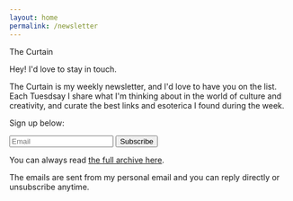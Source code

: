 ```yaml
---
layout: home
permalink: /newsletter
---
```


<div id="intro" class="lh-title dib f1-ns f2-m f2">The Curtain</div>

Hey! I'd love to stay in touch.

The Curtain is my weekly newsletter, and I'd love to have you on the list. Each Tuesdsay I share what I'm thinking about in the world of culture and creativity, and curate the best links and esoterica I found during the week.

Sign up below:

<div class="pb2">
 <form id="my-form" name="email-capture" class="measure-wide br2-ns ba b--black-10 center" data-netlify="true" method="POST">
   <div class="cf">
   <input class="f5 input-reset bn fl black bg-white pa3 lh-solid w-100 w-75-m w-80-l br2-ns br--left-ns" name="email" type="email" placeholder="Email" required>
   <button type="submit" class="f4 button-reset fl pv3 tc bn bg-red white pointer w-100 w-25-m w-20-l br2-ns br--right-ns">Subscribe</button>
   </div>
 </form>

 <p class="js-success-message is-hidden f5" style="display: none; color:green; text-align: center;">Success! You'll receive your first email soon.</p>
</div>

<script>
  $("#my-form").submit(function(e) {
  e.preventDefault();

  var $form = $(this);
  $.post($form.attr("action"), $form.serialize()).then(function() {
    $("#my-form").hide();
    $(".js-success-message").show();
  });
});
 </script>

You can always read [the full archive here](https://guscuddy.substack.com/archive).

The emails are sent from my personal email and you can reply directly or unsubscribe anytime.
